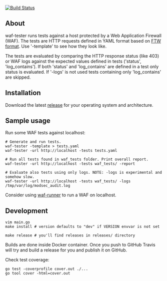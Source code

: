 [![Build Status](https://travis-ci.org/jreisinger/waf-tester.svg?branch=master)](https://travis-ci.org/jreisinger/waf-tester)

## About

waf-tester runs tests against a host protected by a Web Application Firewall (WAF). The tests are HTTP requests defined in YAML format based on [FTW format](https://github.com/CRS-support/ftw/blob/master/docs/YAMLFormat.md). Use '-template' to see how they look like.

The tests are evaluated by comparing the HTTP response status (like 403) or WAF logs against the expected values defined in tests ('status', 'log_contains'). If both 'status' and 'log_contains' are defined in a test only status is evaluated. If '-logs' is not used tests containing only 'log_contains' are skipped.

## Installation

Download the latest [release](https://github.com/jreisinger/waf-tester/releases) for your operating system and architecture.

## Sample usage

Run some WAF tests against localhost:

```
# Generate and run tests.
waf-tester -template > tests.yaml
waf-tester -url http://localhost -tests tests.yaml 

# Run all tests found in waf_tests folder. Print overall report.
waf-tester -url http://localhost -tests waf_tests/ -report

# Evaluate also tests using only logs. NOTE: -logs is experimental and somehow slow.
waf-tester -url http://localhost -tests waf_tests/ -logs /tmp/var/log/modsec_audit.log
```

Consider using [waf-runner](https://github.com/jreisinger/waf-runner) to run a WAF on localhost.

## Development

```
vim main.go
make install # version defaults to "dev" if VERSION envvar is not set

make release # you'll find releases in releases/ directory
```

Builds are done inside Docker container. Once you push to GitHub Travis will
try and build a release for you and publish it on GitHub.

Check test coverage:

```
go test -coverprofile cover.out ./...
go tool cover -html=cover.out
```
